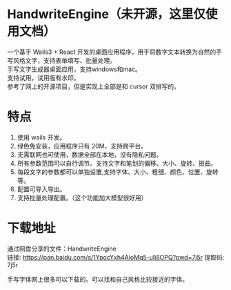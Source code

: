 # HandwriteEngine（未开源，这里仅使用文档）
一个基于 Wails3 + React 开发的桌面应用程序，用于将数字文本转换为自然的手写风格文字，支持表单填写、批量处理。  
手写文字生成器桌面应用，支持windows和mac。  
支持试用，试用版有水印。  
参考了网上的开源项目，但是实现上全部是和 cursor 双排写的。  

# 特点
1. 使用 wails 开发。   
2. 绿色免安装，应用程序只有 20M，支持跨平台。  
3. 无需联网也可使用，数据全部在本地，没有隐私问题。  
4. 所有参数范围可以自行调节。支持文字和笔划的偏移、大小、旋转、扭曲。  
5. 每段文字的参数都可以单独设置,支持字体、大小、粗细、颜色、位置、旋转等。  
6. 配置可导入导出。  
7. 支持批量处理配置。（这个功能加大模型很好用） 

# 下载地址
通过网盘分享的文件：HandwriteEngine  
链接: https://pan.baidu.com/s/1YpocYxh4AioMq5-uIi8OPQ?pwd=7j5r 提取码: 7j5r  

手写字体网上很多可以下载的。可以找和自己风格比较接近的字体。  
